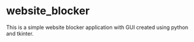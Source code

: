# website_blocker
This is a simple website blocker application with GUI created using python and tkinter.
